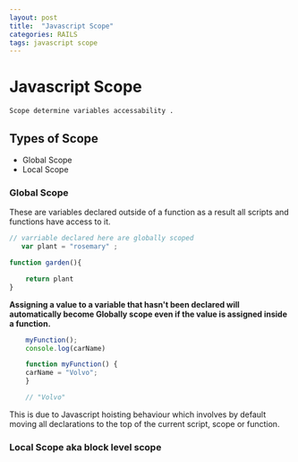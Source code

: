 ```yaml
---
layout: post
title:  "Javascript Scope"
categories: RAILS
tags: javascript scope
---
```



# Javascript Scope
    Scope determine variables accessability .
## Types of Scope
 - Global Scope
 - Local Scope

### Global Scope
  These are variables declared outside of a function
  as a result all scripts and functions have access to it.
  ```javascript
  // varriable declared here are globally scoped
     var plant = "rosemary" ;

  function garden(){

      return plant
  }
 ```
**Assigning a value to a variable that hasn't been declared will automatically become Globally scope even if the value is assigned inside a function.**

```javascript
    myFunction();
    console.log(carName)

    function myFunction() {
    carName = "Volvo";
    }

    // "Volvo"

 ```
 This is due to Javascript hoisting behaviour which involves by default moving all declarations to the top of the current script, scope or function.

### Local Scope aka block level scope

